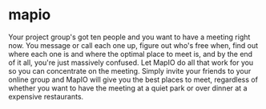 # mapio

Your project group's got ten people and you want to have a meeting right now. You message or call each one up, figure out who's free when, find out where each one is and where the optimal place to meet is, and by the end of it all, you're just massively confused. Let MapIO do all that work for you so you can concentrate on the meeting. Simply invite your friends to your online group and MapIO will give you the best places to meet, regardless of whether you want to have the meeting at a quiet park or over dinner at a expensive restaurants.
